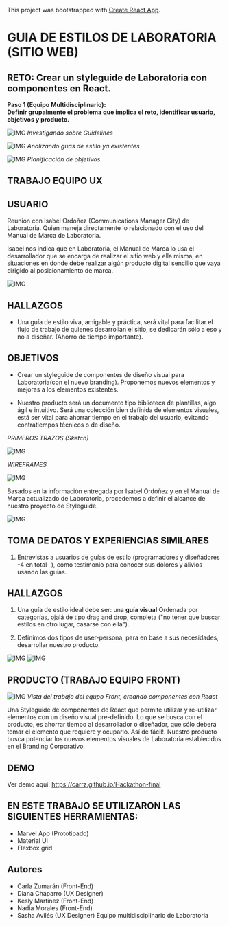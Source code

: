 This project was bootstrapped with [Create React App](https://github.com/facebookincubator/create-react-app).

# GUIA DE ESTILOS DE LABORATORIA (SITIO WEB)

RETO: Crear un styleguide de Laboratoria con componentes en React.
------------------------------------------------------------------

**Paso 1 (Equipo Multidisciplinario):  
Definir grupalmente el problema que implica el reto, identificar usuario, objetivos y producto.**

![IMG](http://i68.tinypic.com/2qxnoyx.jpg)
*Investigando sobre Guidelines*

![IMG](http://i67.tinypic.com/15qw9s7.jpg)
*Analizando guas de estilo ya existentes*

![IMG](http://i67.tinypic.com/52gnyc.jpg)
*Planificación de objetivos*

TRABAJO EQUIPO UX
-----


USUARIO
-------

Reunión con Isabel Ordoñez (Communications Manager City) de Laboratoria.  Quien maneja directamente lo relacionado con el uso del Manual de Marca de Laboratoria. 

Isabel nos indica que en Laboratoria, el Manual de Marca lo usa el desarrollador que se encarga de realizar el sitio web y ella misma, en situaciones en donde debe realizar algún producto digital sencillo que vaya dirigido al posicionamiento de marca.

![IMG](http://i65.tinypic.com/2gtovpi.jpg)

HALLAZGOS 
---------

-  Una guía de estilo viva, amigable y práctica, será vital para facilitar el flujo de trabajo de quienes desarrollan el sitio, se dedicarán sólo a eso y no a diseñar. (Ahorro de tiempo importante).


OBJETIVOS
---------

-  Crear un styleguide de componentes de diseño visual para Laboratoria(con el nuevo branding). Proponemos nuevos elementos y mejoras a los elementos existentes.

-  Nuestro producto será un documento tipo biblioteca de plantillas, algo ágil e intuitivo. Será una colección bien definida de elementos visuales, está ser vital para ahorrar tiempo en el trabajo del usuario, evitando contratiempos técnicos o de diseño.
 
 
 *PRIMEROS TRAZOS (Sketch)* 

![IMG](http://i68.tinypic.com/50367p.jpg)


*WIREFRAMES*

![IMG](http://i68.tinypic.com/300tifa.jpg)


Basados en la información entregada por Isabel Ordoñez y en el Manual de Marca actualizado de Laboratoria, procedemos a definir el alcance de nuestro proyecto de Styleguide.

![IMG](http://i66.tinypic.com/2q15cec.jpg)

TOMA DE DATOS Y EXPERIENCIAS SIMILARES
---------------------------------------

1.  Entrevistas a usuarios de guías de estilo (programadores y diseñadores -4 en total- ), como testimonio para conocer sus dolores y alivios usando las guías.

HALLAZGOS 
-----------
1.  Una guía de estilo ideal debe ser:  una **guía visual** Ordenada por categorías, ojalá de tipo drag and drop, completa ("no tener que buscar estilos en otro lugar, casarse con ella").

2.  Definimos dos tipos de user-persona, para en base a sus necesidades, desarrollar nuestro producto.

![IMG](http://i67.tinypic.com/55pjde.jpg)
![IMG](http://i68.tinypic.com/2w670vn.jpg)



PRODUCTO  (TRABAJO EQUIPO FRONT)
--------

![IMG](http://i67.tinypic.com/2rotelt.png)
*Vista del trabajo del equpo Front, creando componentes con React*

Una Styleguide de componentes de React que permite utilizar y re-utilizar elementos con un diseño visual pre-definido.  Lo que se busca con el producto, es ahorrar tiempo al desarrollador o diseñador, que sólo deberá tomar el elemento que requiere y ocuparlo.  Así de fácil!.  Nuestro producto busca potenciar los nuevos elementos visuales de Laboratoria establecidos en el Branding Corporativo.


DEMO
----
Ver demo aquí:  https://carrz.github.io/Hackathon-final


EN ESTE TRABAJO SE UTILIZARON LAS SIGUIENTES HERRAMIENTAS:
-------------------

- Marvel App (Prototipado)
- Material UI
- Flexbox grid


Autores
-------

-  Carla Zumarán (Front-End)
-  Diana Chaparro (UX Designer)
- Kesly Martínez (Front-End)
-  Nadia Morales (Front-End)
-  Sasha Avilés (UX Designer)
Equipo multidisciplinario de Laboratoria



